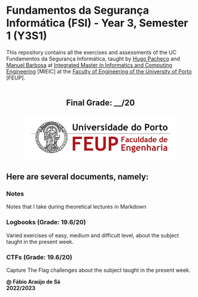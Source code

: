 # Fundamentos da Segurança Informática (FSI) - Year 3, Semester 1 (Y3S1)

This repository contains all the exercises and assessments of the UC Fundamentos da Segurança Informática, taught by [Hugo Pacheco](https://sigarra.up.pt/fcup/pt/FUNC_GERAL.FORMVIEW?p_codigo=652136) and [Manuel Barbosa](https://sigarra.up.pt/fcup/pt/func_geral.formview?p_codigo=535545) at [Integrated Master in Informatics and Computing Engineering](https://sigarra.up.pt/feup/pt/cur_geral.cur_view?pv_curso_id=742) [MIEIC] at the [Faculty of Engineering of the University of Porto](https://sigarra.up.pt/feup/pt/web_page.Inicial) [FEUP]. <br> <br>

<h2 align = "center" >Final Grade: __/20</h2>
<p align = "center" >
  <img 
       title = "FEUP logo"
       src = "Images//FEUP_Logo.png" 
       alt = "FEUP Logo"  
       />
</p>

## Here are several documents, namely:

### Notes
Notes that I take during theoretical lectures in Markdown <br>

### Logbooks (Grade: 19.6/20)
Varied exercises of easy, medium and difficult level, about the subject taught in the present week.

### CTFs (Grade: 19.6/20)
Capture The Flag challenges about the subject taught in the present week.

**@ Fábio Araújo de Sá** <br>
**2022/2023**